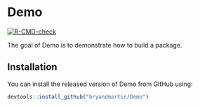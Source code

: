 
# Demo

<!-- badges: start -->
[![R-CMD-check](https://github.com/bryandmartin/Demo/workflows/R-CMD-check/badge.svg)](https://github.com/bryandmartin/Demo/actions)
<!-- badges: end -->

The goal of Demo is to demonstrate how to build a package.

## Installation

You can install the released version of Demo from GitHub using:

``` r
devtools::install_github("bryandmartin/Demo")
```

